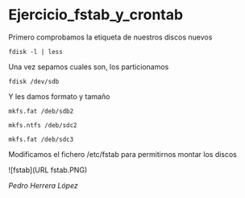 # Ejercicio_fstab_y_crontab

Primero comprobamos la etiqueta de nuestros discos nuevos

    fdisk -l | less

Una vez sepamos cuales son, los particionamos 

    fdisk /dev/sdb

Y les damos formato y tamaño

    mkfs.fat /deb/sdb2

    mkfs.ntfs /deb/sdc2
  
    mkfs.fat /deb/sdc3

Modificamos el fichero /etc/fstab para permitirnos montar los discos

![fstab](URL fstab.PNG)

*Pedro Herrera López*
